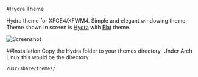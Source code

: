 #Hydra Theme

Hydra theme for XFCE4/XFWM4. Simple and elegant windowing theme. Theme shown in screen is [Hydra](https://github.com/godlikemouse/xfwm4-hydra-theme) with [Flat](https://github.com/godlikemouse/xfce4-flat-theme) theme.

![Screenshot](https://cloud.githubusercontent.com/assets/7003154/26651304/445370cc-461a-11e7-989c-fbe2a0d4498a.png)

##Installation
Copy the Hydra folder to your themes directory. Under Arch Linux this would be the directory

    /usr/share/themes/

